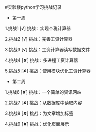 #实验楼python学习挑战记录

 - 第一周
 
 1.挑战1   [√] 挑战：实现个税计算器

 2.挑战2   [√] 挑战：完善工资计算器
 
 3.挑战3   [√] 挑战：工资计算器读写数据文件
 
 4.挑战4   [✘] 挑战：多进程工资计算器
 
 5.挑战5   [✘] 挑战：使用模块优化工资计算器
 
 
 - 第二周
 
 1.挑战6   [✘] 挑战：一个简单的资讯网站
 
 2.挑战7   [✘] 挑战：从数据库中读取内容
 
 3.挑战8   [✘] 挑战：为文章增加标签
 
 4.挑战9   [✘] 挑战：优化页面展示
